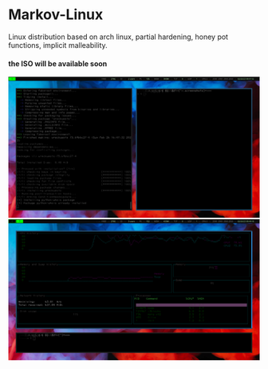 # Markov-Linux
 Linux distribution based on arch linux, partial hardening, honey pot functions, implicit malleability.

#### the ISO will be available soon
![Screen_1](docs/screenshot_004.png)
![Screen_2](docs/screenshot_005.png)